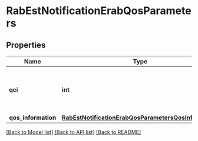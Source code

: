 # RabEstNotificationErabQosParameters

## Properties
Name | Type | Description | Notes
------------ | ------------- | ------------- | -------------
**qci** | **int** | QoS Class Identifier as defined in ETSI TS 123 401 [i.4]. | 
**qos_information** | [**RabEstNotificationErabQosParametersQosInformation**](RabEstNotificationErabQosParametersQosInformation.md) |  | [optional] 

[[Back to Model list]](../README.md#documentation-for-models) [[Back to API list]](../README.md#documentation-for-api-endpoints) [[Back to README]](../README.md)

